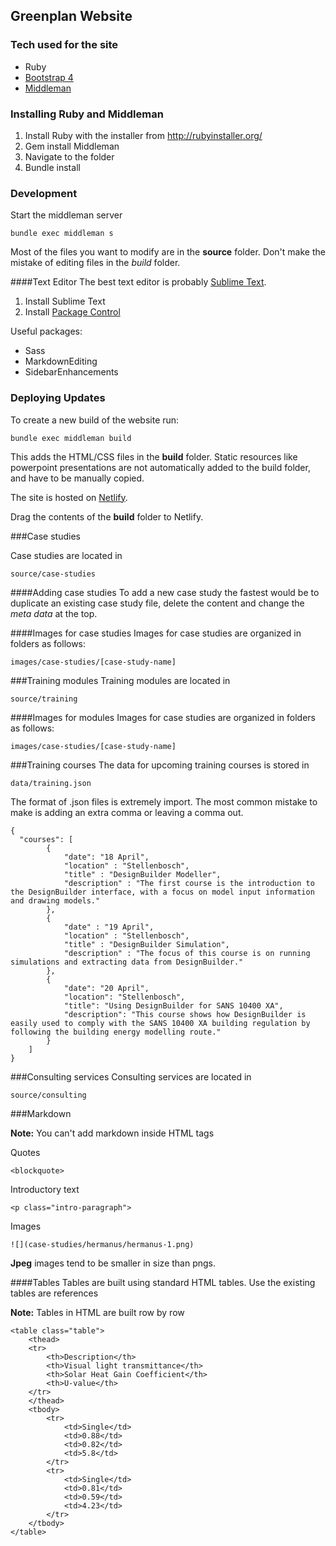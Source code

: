 ## Greenplan Website

### Tech used for the site

* Ruby
* [Bootstrap 4](http://v4-alpha.getbootstrap.com/)
* [Middleman](https://middlemanapp.com/)

### Installing Ruby and Middleman

1. Install Ruby with the installer from http://rubyinstaller.org/
2. Gem install Middleman
3. Navigate to the folder
4. Bundle install

### Development

Start the middleman server

    bundle exec middleman s

Most of the files you want to modify are in the **source** folder. Don't make the mistake of editing files in the *build* folder.

####Text Editor
The best text editor is probably [Sublime Text](https://www.sublimetext.com/).

1. Install Sublime Text
2. Install [Package Control](https://packagecontrol.io/installation)

Useful packages:
* Sass
* MarkdownEditing
* SidebarEnhancements

### Deploying Updates

To create a new build of the website run:

    bundle exec middleman build

This adds the HTML/CSS files in the **build** folder. Static resources like powerpoint presentations are not automatically added to the build folder, and have to be manually copied. 

The site is hosted on [Netlify](https://www.netlify.com/).

Drag the contents of the **build** folder to Netlify.

###Case studies

Case studies are located in
    
    source/case-studies

####Adding case studies
To add a new case study the fastest would be to duplicate an existing case study file, delete the content and change the *meta data* at the top.

####Images for case studies
Images for case studies are organized in folders as follows:
    
    images/case-studies/[case-study-name]

###Training modules
Training modules are located in
    
    source/training

####Images for modules
Images for case studies are organized in folders as follows:
    
    images/case-studies/[case-study-name]

###Training courses
The data for upcoming training courses is stored in 

    data/training.json

The format of .json files is extremely import. The most common mistake to make is adding an extra comma or leaving a comma out.

    {
      "courses": [
            {
                "date": "18 April",
                "location" : "Stellenbosch",
                "title" : "DesignBuilder Modeller",
                "description" : "The first course is the introduction to the DesignBuilder interface, with a focus on model input information and drawing models."
            },
            {
                "date" : "19 April",
                "location" : "Stellenbosch",
                "title" : "DesignBuilder Simulation",
                "description" : "The focus of this course is on running simulations and extracting data from DesignBuilder."
            },
            {
                "date": "20 April",
                "location": "Stellenbosch",
                "title": "Using DesignBuilder for SANS 10400 XA",
                "description": "This course shows how DesignBuilder is easily used to comply with the SANS 10400 XA building regulation by following the building energy modelling route."
            }
        ]
    }


###Consulting services
Consulting services are located in
    
    source/consulting

###Markdown

**Note:** You can't add markdown inside HTML tags

Quotes

    <blockquote>

Introductory text

    <p class="intro-paragraph">

Images
    
    ![](case-studies/hermanus/hermanus-1.png)

**Jpeg** images tend to be smaller in size than pngs.

####Tables
Tables are built using standard HTML tables. Use the existing tables are references

**Note:** Tables in HTML are built row by row

    <table class="table">
        <thead>
        <tr>
            <th>Description</th>
            <th>Visual light transmittance</th>
            <th>Solar Heat Gain Coefficient</th>
            <th>U-value</th>
        </tr>
        </thead>
        <tbody>
            <tr>
                <td>Single</td>
                <td>0.88</td>
                <td>0.82</td>
                <td>5.8</td>
            </tr>
            <tr>
                <td>Single</td>
                <td>0.81</td>
                <td>0.59</td>
                <td>4.23</td>
            </tr>
        </tbody>
    </table>